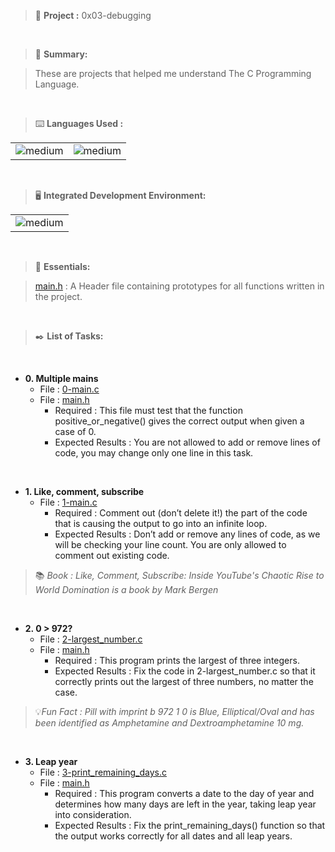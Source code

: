 > 🚧 **Project :** 0x03-debugging

<br>

> 📝 **Summary:**

> These are projects that helped me understand The C Programming Language.

<br>

> ⌨️ **Languages Used :**

<table>
  <tr>
    <td><img alt="medium" src="https://img.shields.io/badge/C-00599C?style=for-the-badge&logo=c&logoColor=white"></td>
    <td><img alt="medium" src="https://img.shields.io/badge/Markdown-000000?style=for-the-badge&logo=markdown&logoColor=white"></td>
  </tr>
</table>

<br>

> 🖥️ **Integrated Development Environment:**

<table>
  <tr>
<td><img alt="medium" src="https://img.shields.io/badge/Emacs-%237F5AB6.svg?&style=for-the-badge&logo=gnu-emacs&logoColor=white"></td>
  </tr>
</table>

<br>

> 🌟 **Essentials:**

> [main.h](./main.h) : A Header file containing prototypes for all functions written in the project.

<br>

> ✒️ **List of Tasks:**
<br>

* **0. Multiple mains**
  * File : [0-main.c](./0-main.c)
  * File : [main.h](./main.h)
    * Required : This file must test that the function positive_or_negative() gives the correct output when given a case of 0.
    * Expected Results : You are not allowed to add or remove lines of code, you may change only one line in this task.
<br>
  
* **1. Like, comment, subscribe**
  * File : [1-main.c](./1-main.c)
    * Required : Comment out (don’t delete it!) the part of the code that is causing the output to go into an infinite loop.
    * Expected Results : Don’t add or remove any lines of code, as we will be checking your line count. You are only allowed to comment out existing code.

> 📚 *Book : Like, Comment, Subscribe: Inside YouTube's Chaotic Rise to World Domination is a book by Mark Bergen*

<br>
    
* **2. 0 > 972?**
  * File : [2-largest_number.c](./2-largest_number.c)
  * File : [main.h](./main.h)
    * Required : This program prints the largest of three integers.
    * Expected Results : Fix the code in 2-largest_number.c so that it correctly prints out the largest of three numbers, no matter the case.
    
> 💡*Fun Fact : Pill with imprint b 972 1 0 is Blue, Elliptical/Oval and has been identified as Amphetamine and Dextroamphetamine 10 mg.*

<br>

* **3. Leap year**
  * File : [3-print_remaining_days.c](./3-print_remaining_days.c)
  * File : [main.h](./main.h)
    * Required : This program converts a date to the day of year and determines how many days are left in the year, taking leap year into consideration.
    * Expected Results : Fix the print_remaining_days() function so that the output works correctly for all dates and all leap years.
